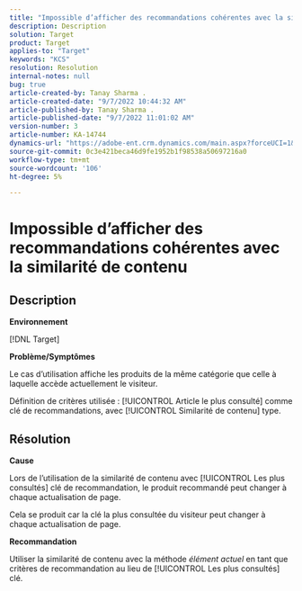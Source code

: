 ```yaml
---
title: "Impossible d’afficher des recommandations cohérentes avec la similarité de contenu"
description: Description
solution: Target
product: Target
applies-to: "Target"
keywords: "KCS"
resolution: Resolution
internal-notes: null
bug: true
article-created-by: Tanay Sharma .
article-created-date: "9/7/2022 10:44:32 AM"
article-published-by: Tanay Sharma .
article-published-date: "9/7/2022 11:01:02 AM"
version-number: 3
article-number: KA-14744
dynamics-url: "https://adobe-ent.crm.dynamics.com/main.aspx?forceUCI=1&pagetype=entityrecord&etn=knowledgearticle&id=d1bc1008-9a2e-ed11-9db1-002248086735"
source-git-commit: 0c3e421beca46d9fe1952b1f98538a50697216a0
workflow-type: tm+mt
source-wordcount: '106'
ht-degree: 5%

---
```


# Impossible d’afficher des recommandations cohérentes avec la similarité de contenu

## Description


<b>Environnement</b>

[!DNL Target]



<b>Problème/Symptômes</b>

Le cas d’utilisation affiche les produits de la même catégorie que celle à laquelle accède actuellement le visiteur.

Définition de critères utilisée : [!UICONTROL Article le plus consulté] comme clé de recommandations, avec [!UICONTROL Similarité de contenu] type.


## Résolution


<b>Cause</b>

Lors de l’utilisation de la similarité de contenu avec [!UICONTROL Les plus consultés] clé de recommandation, le produit recommandé peut changer à chaque actualisation de page.

Cela se produit car la clé la plus consultée du visiteur peut changer à chaque actualisation de page.



<b>Recommandation</b>

Utiliser la similarité de contenu avec la méthode *élément actuel* en tant que critères de recommandation au lieu de [!UICONTROL Les plus consultés] clé.
